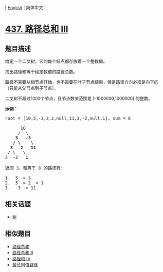 
| [English](README_EN.md) | 简体中文 |

# [437. 路径总和 III](https://leetcode-cn.com/problems/path-sum-iii/)

## 题目描述

<p>给定一个二叉树，它的每个结点都存放着一个整数值。</p>

<p>找出路径和等于给定数值的路径总数。</p>

<p>路径不需要从根节点开始，也不需要在叶子节点结束，但是路径方向必须是向下的（只能从父节点到子节点）。</p>

<p>二叉树不超过1000个节点，且节点数值范围是 [-1000000,1000000] 的整数。</p>

<p><strong>示例：</strong></p>

<pre>root = [10,5,-3,3,2,null,11,3,-2,null,1], sum = 8

      10
     /  \
    <strong>5</strong>   <strong>-3</strong>
   <strong>/</strong> <strong>\</strong>    <strong>\</strong>
  <strong>3</strong>   <strong>2</strong>   <strong>11</strong>
 / \   <strong>\</strong>
3  -2   <strong>1</strong>

返回 3。和等于 8 的路径有:

1.  5 -&gt; 3
2.  5 -&gt; 2 -&gt; 1
3.  -3 -&gt; 11
</pre>


## 相关话题

- [树](https://leetcode-cn.com/tag/tree)

## 相似题目

- [路径总和](../path-sum/README.md)
- [路径总和 II](../path-sum-ii/README.md)
- [路径和 IV](../path-sum-iv/README.md)
- [最长同值路径](../longest-univalue-path/README.md)
